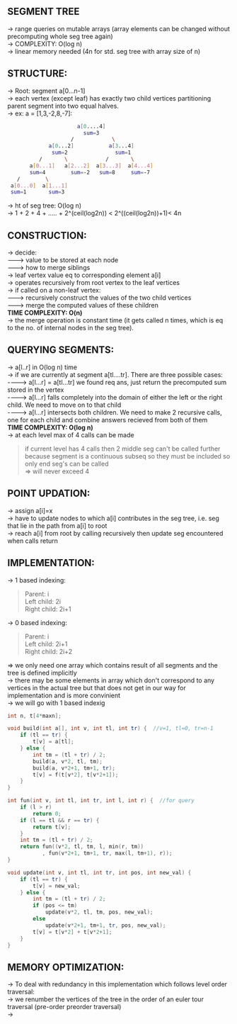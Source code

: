 SEGMENT TREE
--

-> range queries on mutable arrays (array elements can be changed without precomputing whole seg tree again)\
-> COMPLEXITY: O(log n)\
-> linear memory needed (4n for std. seg tree with array size of n)
  
STRUCTURE:
---
  
-> Root: segment a[0...n-1]\
-> each vertex (except leaf) has exactly two child vertices partitioning parent segment into two equal halves.\
-> ex: a = [1,3,-2,8,-7]:
 ```sh                 
                       a[0....4]
                         sum=3
                     /            \ 
              a[0...2]           a[3...4]
               sum=2               sum=1
           /       \            /       \
        a[0...1]   a[2...2]  a[3...3]  a[4...4]
        sum=4        sum=-2   sum=8     sum=-7
    /        \
  a[0...0]  a[1...1]
  sum=1       sum=3
```
-> ht of seg tree: O(log n)\
-> 1 + 2 + 4 + ..... + 2^(ceil(log2n)) < 2^((ceil(log2n))+1)< 4n

CONSTRUCTION:
---
  
-> decide:\
---> value to be stored at each node\
---> how to merge siblings\
-> leaf vertex value eq to corresponding element a[i]\
-> operates recursively from root vertex to the leaf vertices\
-> if called on a non-leaf vertex:\
---> recursively construct the values of the two child vertices\
---> merge the computed values of these children\
**TIME COMPLEXITY: O(n)**\
-> the merge operation is constant time (it gets called n times, which is eq to the no. of internal nodes in the seg tree).
  
QUERYING SEGMENTS:
---
  
-> a[l..r] in O(log n) time\
-> if we are currently at segment a[tl....tr]. There are three possible cases:\
----> a[l...r] = a[tl...tr]  we found req ans, just return the precomputed sum stored in the vertex\
----> a[l...r] falls completely into the domain of either the left or the right child. We need to move on to that child\
----> a[l...r] intersects both children. We need to make 2 recursive calls, one for each child and combine answers recieved from both of them\
**TIME COMPLEXITY: O(log n)**\
-> at each level max of 4 calls can be made
> if current level has 4 calls then 2 middle seg can't be called further because segment is a continuous subseq so they must be included
  so only end seg's can be called\
  => will never exceed 4

POINT UPDATION:
---

-> assign a[i]=x\
-> have to update nodes to which a[i] contributes in the seg tree, i.e. seg that lie in the path from a[i] to root\
-> reach a[i] from root by calling recursively then update seg encountered when calls return
  
IMPLEMENTATION:
---
  
-> 1 based indexing:
> Parent: i\
  Left child: 2i\
  Right child: 2i+1

-> 0 based indexing:
> Parent: i\
  Left child: 2i+1\
  Right child: 2i+2
    
=> we only need one array which contains result of all segments and the tree is defined implicitly\
-> there may be some elements in array which don't correspond to any vertices in the actual tree but that does not get in our way for implementation and is more convinient\
-> we will go with 1 based indexig

```cpp
int n, t[4*maxn];

void build(int a[], int v, int tl, int tr) {  //v=1, tl=0, tr=n-1
    if (tl == tr) {
        t[v] = a[tl];
    } else {
        int tm = (tl + tr) / 2;
        build(a, v*2, tl, tm);
        build(a, v*2+1, tm+1, tr);
        t[v] = f(t[v*2], t[v*2+1]);
    }
}

int fun(int v, int tl, int tr, int l, int r) {  //for query
    if (l > r) 
        return 0;
    if (l == tl && r == tr) {
        return t[v];
    }
    int tm = (tl + tr) / 2;
    return fun((v*2, tl, tm, l, min(r, tm))
           , fun(v*2+1, tm+1, tr, max(l, tm+1), r));
}

void update(int v, int tl, int tr, int pos, int new_val) {
    if (tl == tr) {
        t[v] = new_val;
    } else {
        int tm = (tl + tr) / 2;
        if (pos <= tm)
            update(v*2, tl, tm, pos, new_val);
        else
            update(v*2+1, tm+1, tr, pos, new_val);
        t[v] = t[v*2] + t[v*2+1];
    }
}
```

MEMORY OPTIMIZATION:
---
-> To deal with redundancy in this implementation which follows level order traversal:\
-> we renumber the vertices of the tree in the order of an euler tour traversal (pre-order preorder traversal)\
-> 
                  
                     
          
